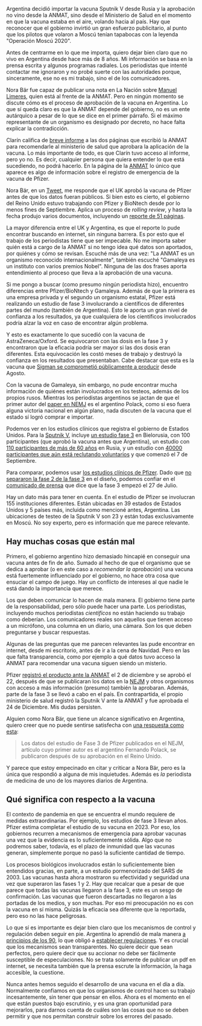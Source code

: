 Argentina decidió importar la vacuna Sputnik V desde Rusia y la aprobación no vino desde la ANMAT, sino desde el Ministerio de Salud en el momento en que la vacuna estaba en el aire, volando hacia al país. Hay que reconocer que el gobierno invirtió un gran esfuerzo publicitario, al punto que los pilotos que volaron a Moscú tenían tapabocas con la leyenda "Operación Moscú 2020".

Antes de centrarme en lo que me importa, quiero dejar bien claro que no vivo en Argentina desde hace más de 8 años. Mi información se basa en la prensa escrita y algunos programas radiales. Los periodistas que intenté contactar me ignoraron y no probé suerte con las autoridades porque, sinceramente, ese no es mi trabajo, sino el de los comunicadores.

Nora Bär fue capaz de publicar una nota en La Nación sobre [Manuel Limeres](https://www.lanacion.com.ar/sociedad/coronavirus-quien-es-manuel-limeres-farmaceutico-autoriza-nid2549834), quien está al frente de la ANMAT. Pero en ningún momento se discute cómo es el proceso de aprobación de la vacuna en Argentina. Lo que sí queda claro es que la ANMAT depende del gobierno, no es un ente autárquico a pesar de lo que se dice en el primer párrafo. Si el máximo representante de un organismo es designado por decreto, no hace falta explicar la contradicción.

Clarín califica de [breve informe](https://www.clarin.com/sociedad/coronavirus-dice-breve-informe-anmat-recomendo-ministerio-salud-autorizar-vacuna-rusa_0_wu5wtltbv.html) a las dos páginas que escribió la ANMAT para recomendarle al ministerio de salud que aprobara la aplicación de la vacuna. Lo más importante de todo, es que Clarín tuvo acceso al informe, pero yo no. Es decir, cualquier persona que quiera entender lo que está sucediendo, no podrá hacerlo. En la página de la [ANMAT](https://www.argentina.gob.ar/anmat) lo único que aparece es algo de información sobre el registro de emergencia de la vacuna de Pfizer.

Nora Bär, en un [Tweet](https://twitter.com/aquicarattino/status/1341722944884584450), me responde que el UK aprobó la vacuna de Pfizer antes de que los datos fueran públicos. Si bien esto es cierto, el gobierno del Reino Unido estuvo trabajando con Pfizer y BioNtech desde por lo menos fines de Septiembre. Aplica un proceso de *rolling review*, y hasta la fecha produjo varios documentos, incluyendo un [reporte de 51 páginas](https://assets.publishing.service.gov.uk/government/uploads/system/uploads/attachment_data/file/944544/COVID-19_mRNA_Vaccine_BNT162b2__UKPAR___PFIZER_BIONTECH__15Dec2020.pdf).

La mayor diferencia entre el UK y Argentina, es que el reporte lo pude encontrar buscando en internet, sin ninguna barrera. Es por esto que el trabajo de los periodistas tiene que ser impecable. No me importa saber quién está a cargo de la ANMAT si no tengo idea qué datos son aportados, por quiénes y cómo se revisan. Escuché más de una vez: "La ANMAT es un organismo reconocido internacionalmente", también escuché "Gamaleya es un instituto con varios premios Nobel". Ninguna de las dos frases aporta entendimiento al proceso que lleva a la aprobación de una vacuna. 

Si me pongo a buscar (como presumo ningún periodista hizo), encuentro diferencias entre Pfizer/BioNtech y Gamaleya. Además de que la primera es una empresa privada y el segundo un organismo estatal, Pfizer está realizando un estudio de fase 3 involucrando a científicos de diferentes partes del mundo (también de Argentina). Esto le aporta un gran nivel de confianza a los resultados, ya que cualquiera de los científicos involucrados podría alzar la voz en caso de encontrar algún problema.

Y esto es exactamente lo que sucedió con la vacuna de AstraZeneca/Oxford. Se equivocaron con las dosis en la fase 3 y encontraron que la eficacia podría ser mayor si las dos dosis eran diferentes. Esta equivocación les costó meses de trabajo y destruyó la confianza en los resultados que presentaban. Cabe destacar que esta es la vacuna que [Sigman se comprometió públicamente a producir](https://www.pagina12.com.ar/284884-hugo-sigman-del-grupo-insud-vamos-a-empezar-a-producir-la-va) desde Agosto.

Con la vacuna de Gamaleya, sin embargo, no pude encontrar mucha información de quiénes están involucrados en los testeos, además de los propios rusos. Mientras los periodistas argentinos se jactan de que el primer autor del [paper en NEMJ](https://www.nejm.org/doi/full/10.1056/NEJMoa2034577) es el argentino Polack, como si eso fuera alguna victoria nacional en algún plano, nada discuten de la vacuna que el estado sí logró comprar e importar.

Podemos ver en los estudios clínicos que registra el gobierno de Estados Unidos. Para la [Sputnik V](https://www.clinicaltrials.gov/ct2/results?cond=&term=GAM-COVID-Vac&cntry=&state=&city=&dist=&Search=Search), incluye [un estudio fase 3](https://www.clinicaltrials.gov/ct2/show/NCT04564716?term=GAM-COVID-Vac&draw=1&rank=2) en Bielorusia, con 100 participantes (que aprobó la vacuna antes que Argentina), un estudio con [110 participantes de más de 60 años](https://www.clinicaltrials.gov/ct2/show/NCT04587219?term=GAM-COVID-Vac&draw=1&rank=3) en Rusia, y un estudio con [40000 participantes que aún está reclutando voluntarios](https://www.clinicaltrials.gov/ct2/show/NCT04530396?term=GAM-COVID-Vac&draw=1&rank=4) y que comenzó el 7 de Septiembre.

Para comparar, podemos usar [los estudios clínicos de Pfizer](https://www.clinicaltrials.gov/ct2/results?cond=&term=BNT162b2&cntry=&state=&city=&dist=&Search=Search). Dado que [no separaron la fase 2 de la fase 3](https://www.clinicaltrials.gov/ct2/show/NCT04368728?term=BNT162b2&draw=2&rank=3#outcomemeasures) en el diseño, podemos confiar en el [comunicado de prensa](https://www.pfizer.com/news/press-release/press-release-detail/pfizer-and-biontech-conclude-phase-3-study-covid-19-vaccine) que dice que la fase 3 empezó el 27 de Julio.

Hay un dato más para tener en cuenta. En el estudio de Pfizer se involucran 155 instituciones diferentes. Están ubicadas en 39 estados de Estados Unidos y 5 países más, incluida como mencioné antes, Argentina. Las ubicaciones de testeo de la Sputnik V son 23 y están todas exclusivamente en Moscú. No soy experto, pero es información que me parece relevante.

## Hay muchas cosas que están mal

Primero, el gobierno argentino hizo demasiado hincapié en conseguir una vacuna antes de fin de año. Sumado al hecho de que el organismo que se dedica a aprobar (o en este caso a *recomendar la aprobación*) una vacuna está fuertemente influenciado por el gobierno, no hace otra cosa que ensuciar el campo de juego. Hay un conflicto de intereses al que nadie le está dando la importancia que merece.

Los que deben comunicar lo hacen de mala manera. El gobierno tiene parte de la responsabilidad, pero sólo puede hacer una parte. Los periodistas, incluyendo muchos periodistas *científicos* no están haciendo su trabajo como deberían. Los comunicadores reales son aquellos que tienen acceso a un micrófono, una columna en un diario, una cámara. Son los que deben preguntarse y buscar respuestas.

Algunas de las preguntas que me parecen relevantes las pude encontrar en internet, desde mi escritorio, antes de ir a la cena de Navidad. Pero en las que falta transparencia, como por ejemplo a qué datos tuvo acceso la ANMAT para recomendar una vacuna siguen siendo un misterio.

Pfizer [registró el producto ante la ANMAT](https://www.argentina.gob.ar/noticias/anmat/vacunas-para-sars-cov-2-con-documentacion-en-proceso-de-presentacion) el 2 de diciembre y se aprobó el 22, después de que se publicaran los datos en la [NEJM](https://www.nejm.org/doi/full/10.1056/NEJMoa2034577) y otros organismos con acceso a más información (presumo) también la aprobaran. Además, parte de la fase 3 se llevó a cabo en el país. En contrapartida, el propio ministerio de salud registró la Sputnik V ante la ANMAT y fue aprobada el 24 de Diciembre. Mis dudas persisten.

Alguien como Nora Bär, que tiene un alcance significativo en Argentina, quiero creer que no puede sentirse satisfecha con [una respuesta como esta](https://twitter.com/norabar/status/1341723582766919682):

> Los datos del estudio de Fase 3 de Pfizer publicados en el NEJM, artículo cuyo primer autor es el argentino Fernando Polack, se publicaron después de su aprobación en el Reino Unido.

Y parece que estoy empecinado en citar y criticar a Nora Bär, pero es la única que respondió a alguna de mis inquietudes. Además es *la* periodista de medicina de uno de los mayores diarios de Argentina.

## Qué significa con respecto a la vacuna
El contexto de pandemia en que se encuentra el mundo requiere de medidas extraordinarias. Por ejemplo, los estudios de fase 3 llevan años. Pfizer estima completar el estudio de su vacuna en 2023. Por eso, los gobiernos recurren a mecanismos de emergencia para aprobar vacunas una vez que la evidencia es lo suficientemente sólida. Algo que no podremos saber, todavía, es el plazo de inmunidad que las vacunas generan, simplemente porque no pasó la suficiente cantidad de tiempo.

Los procesos biológicos involucrados están lo suficientemente bien entendidos gracias, en parte, a un estudio pormenorizado del SARS de 2003. Las vacunas hasta ahora mostraron su efectividad y seguridad una vez que superaron las fases 1 y 2. Hay que recalcar que a pesar de que parece que todas las vacunas llegaron a la fase 3, este es un sesgo de confirmación. Las vacunas que fueron descartadas no llegaron a las portadas de los medios, y son muchas. Por eso mi preocupación no es con la vacuna en sí misma. Quizás la eficacia sea diferente que la reportada, pero eso no las hace peligrosas.

Lo que sí es importante es dejar bien claro que los mecanismos de control y regulación deben seguir en pie. Argentina lo aprendió de mala manera [a principios de los 90](https://es.wikipedia.org/wiki/Administraci%C3%B3n_Nacional_de_Medicamentos,_Alimentos_y_Tecnolog%C3%ADa_M%C3%A9dica#cite_note-6), lo que obligó a [establecer regulaciones](https://es.wikipedia.org/wiki/Administraci%C3%B3n_Nacional_de_Medicamentos,_Alimentos_y_Tecnolog%C3%ADa_M%C3%A9dica#cite_note-6). Y es crucial que los mecanismos sean transparentes. No quiere decir que sean perfectos, pero quiere decir que su accionar no debe ser fácilmente susceptible de especulaciones. No se trata solamente de publicar un pdf en internet, se necesita también que la prensa escrute la información, la haga accesible, la cuestione.

Nunca antes hemos seguido el desarrollo de una vacuna en el día a día. Normalmente confiamos en que los organismos de control hacen su trabajo incesantemente, sin tener que pensar en ellos. Ahora es el momento en el que están puestos bajo escrutinio, y es una gran oportunidad para mejorarlos, para darnos cuenta de cuáles son las cosas que no se deben permitir y que nos permitan construir sobre los errores del pasado.